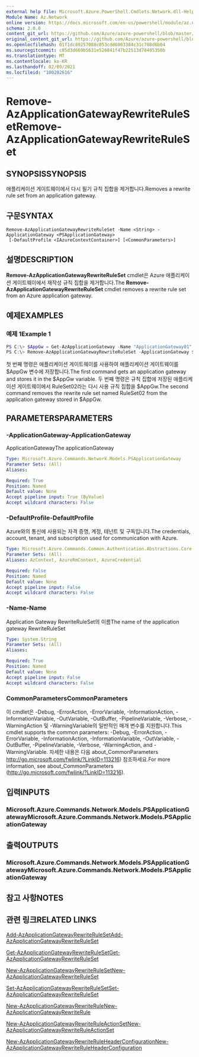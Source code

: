 ```yaml
---
external help file: Microsoft.Azure.PowerShell.Cmdlets.Network.dll-Help.xml
Module Name: Az.Network
online version: https://docs.microsoft.com/en-us/powershell/module/az.network/remove-azapplicationgatewayrewriteruleset
schema: 2.0.0
content_git_url: https://github.com/Azure/azure-powershell/blob/master/src/Network/Network/help/Remove-AzApplicationGatewayRewriteRuleSet.md
original_content_git_url: https://github.com/Azure/azure-powershell/blob/master/src/Network/Network/help/Remove-AzApplicationGatewayRewriteRuleSet.md
ms.openlocfilehash: 01f1dc89257088c053cdd6003384c31c708d6b04
ms.sourcegitcommit: c05d3d669b5631e526841f47b22513d78495350b
ms.translationtype: MT
ms.contentlocale: ko-KR
ms.lasthandoff: 02/09/2021
ms.locfileid: "100202616"
---
```

# <span data-ttu-id="b4fba-101">Remove-AzApplicationGatewayRewriteRuleSet</span><span class="sxs-lookup"><span data-stu-id="b4fba-101">Remove-AzApplicationGatewayRewriteRuleSet</span></span>

## <span data-ttu-id="b4fba-102">SYNOPSIS</span><span class="sxs-lookup"><span data-stu-id="b4fba-102">SYNOPSIS</span></span>
<span data-ttu-id="b4fba-103">애플리케이션 게이트웨이에서 다시 필기 규칙 집합을 제거합니다.</span><span class="sxs-lookup"><span data-stu-id="b4fba-103">Removes a rewrite rule set from an application gateway.</span></span>

## <span data-ttu-id="b4fba-104">구문</span><span class="sxs-lookup"><span data-stu-id="b4fba-104">SYNTAX</span></span>

```
Remove-AzApplicationGatewayRewriteRuleSet -Name <String> -ApplicationGateway <PSApplicationGateway>
 [-DefaultProfile <IAzureContextContainer>] [<CommonParameters>]
```

## <span data-ttu-id="b4fba-105">설명</span><span class="sxs-lookup"><span data-stu-id="b4fba-105">DESCRIPTION</span></span>
<span data-ttu-id="b4fba-106">**Remove-AzApplicationGatewayRewriteRuleSet** cmdlet은 Azure 애플리케이션 게이트웨이에서 재작성 규칙 집합을 제거합니다.</span><span class="sxs-lookup"><span data-stu-id="b4fba-106">The **Remove-AzApplicationGatewayRewriteRuleSet** cmdlet removes a rewrite rule set from an Azure application gateway.</span></span>

## <span data-ttu-id="b4fba-107">예제</span><span class="sxs-lookup"><span data-stu-id="b4fba-107">EXAMPLES</span></span>

### <span data-ttu-id="b4fba-108">예제 1</span><span class="sxs-lookup"><span data-stu-id="b4fba-108">Example 1</span></span>
```powershell
PS C:\> $AppGw = Get-AzApplicationGateway -Name "ApplicationGateway01" -ResourceGroupName "ResourceGroup01"
PS C:\> Remove-AzApplicationGatewayRewriteRuleSet -ApplicationGateway $AppGw -Name "RuleSet02"
```

<span data-ttu-id="b4fba-109">첫 번째 명령은 애플리케이션 게이트웨이를 사용하여 애플리케이션 게이트웨이를 $AppGw 변수에 저장합니다.</span><span class="sxs-lookup"><span data-stu-id="b4fba-109">The first command gets an application gateway and stores it in the $AppGw variable.</span></span>
<span data-ttu-id="b4fba-110">두 번째 명령은 규칙 집합에 저장된 애플리케이션 게이트웨이에서 RuleSet02라는 다시 사용 규칙 집합을 $AppGw.</span><span class="sxs-lookup"><span data-stu-id="b4fba-110">The second command removes the rewrite rule set named RuleSet02 from the application gateway stored in $AppGw.</span></span>

## <span data-ttu-id="b4fba-111">PARAMETERS</span><span class="sxs-lookup"><span data-stu-id="b4fba-111">PARAMETERS</span></span>

### <span data-ttu-id="b4fba-112">-ApplicationGateway</span><span class="sxs-lookup"><span data-stu-id="b4fba-112">-ApplicationGateway</span></span>
<span data-ttu-id="b4fba-113">ApplicationGateway</span><span class="sxs-lookup"><span data-stu-id="b4fba-113">The applicationGateway</span></span>

```yaml
Type: Microsoft.Azure.Commands.Network.Models.PSApplicationGateway
Parameter Sets: (All)
Aliases:

Required: True
Position: Named
Default value: None
Accept pipeline input: True (ByValue)
Accept wildcard characters: False
```

### <span data-ttu-id="b4fba-114">-DefaultProfile</span><span class="sxs-lookup"><span data-stu-id="b4fba-114">-DefaultProfile</span></span>
<span data-ttu-id="b4fba-115">Azure와의 통신에 사용되는 자격 증명, 계정, 테넌트 및 구독입니다.</span><span class="sxs-lookup"><span data-stu-id="b4fba-115">The credentials, account, tenant, and subscription used for communication with Azure.</span></span>

```yaml
Type: Microsoft.Azure.Commands.Common.Authentication.Abstractions.Core.IAzureContextContainer
Parameter Sets: (All)
Aliases: AzContext, AzureRmContext, AzureCredential

Required: False
Position: Named
Default value: None
Accept pipeline input: False
Accept wildcard characters: False
```

### <span data-ttu-id="b4fba-116">-Name</span><span class="sxs-lookup"><span data-stu-id="b4fba-116">-Name</span></span>
<span data-ttu-id="b4fba-117">Application Gateway RewriteRuleSet의 이름</span><span class="sxs-lookup"><span data-stu-id="b4fba-117">The name of the application gateway RewriteRuleSet</span></span>

```yaml
Type: System.String
Parameter Sets: (All)
Aliases:

Required: True
Position: Named
Default value: None
Accept pipeline input: False
Accept wildcard characters: False
```

### <span data-ttu-id="b4fba-118">CommonParameters</span><span class="sxs-lookup"><span data-stu-id="b4fba-118">CommonParameters</span></span>
<span data-ttu-id="b4fba-119">이 cmdlet은 -Debug, -ErrorAction, -ErrorVariable, -InformationAction, -InformationVariable, -OutVariable, -OutBuffer, -PipelineVariable, -Verbose, -WarningAction 및 -WarningVariable의 일반적인 매개 변수를 지원합니다.</span><span class="sxs-lookup"><span data-stu-id="b4fba-119">This cmdlet supports the common parameters: -Debug, -ErrorAction, -ErrorVariable, -InformationAction, -InformationVariable, -OutVariable, -OutBuffer, -PipelineVariable, -Verbose, -WarningAction, and -WarningVariable.</span></span> <span data-ttu-id="b4fba-120">자세한 내용은 다음 about_CommonParameters http://go.microsoft.com/fwlink/?LinkID=113216) 참조하세요.</span><span class="sxs-lookup"><span data-stu-id="b4fba-120">For more information, see about_CommonParameters (http://go.microsoft.com/fwlink/?LinkID=113216).</span></span>

## <span data-ttu-id="b4fba-121">입력</span><span class="sxs-lookup"><span data-stu-id="b4fba-121">INPUTS</span></span>

### <span data-ttu-id="b4fba-122">Microsoft.Azure.Commands.Network.Models.PSApplicationGateway</span><span class="sxs-lookup"><span data-stu-id="b4fba-122">Microsoft.Azure.Commands.Network.Models.PSApplicationGateway</span></span>

## <span data-ttu-id="b4fba-123">출력</span><span class="sxs-lookup"><span data-stu-id="b4fba-123">OUTPUTS</span></span>

### <span data-ttu-id="b4fba-124">Microsoft.Azure.Commands.Network.Models.PSApplicationGateway</span><span class="sxs-lookup"><span data-stu-id="b4fba-124">Microsoft.Azure.Commands.Network.Models.PSApplicationGateway</span></span>

## <span data-ttu-id="b4fba-125">참고 사항</span><span class="sxs-lookup"><span data-stu-id="b4fba-125">NOTES</span></span>

## <span data-ttu-id="b4fba-126">관련 링크</span><span class="sxs-lookup"><span data-stu-id="b4fba-126">RELATED LINKS</span></span>

[<span data-ttu-id="b4fba-127">Add-AzApplicationGatewayRewriteRuleSet</span><span class="sxs-lookup"><span data-stu-id="b4fba-127">Add-AzApplicationGatewayRewriteRuleSet</span></span>](./Add-AzApplicationGatewayRewriteRuleSet.md)

[<span data-ttu-id="b4fba-128">Get-AzApplicationGatewayRewriteRuleSet</span><span class="sxs-lookup"><span data-stu-id="b4fba-128">Get-AzApplicationGatewayRewriteRuleSet</span></span>](./Get-AzApplicationGatewayRewriteRuleSet.md)

[<span data-ttu-id="b4fba-129">New-AzApplicationGatewayRewriteRuleSet</span><span class="sxs-lookup"><span data-stu-id="b4fba-129">New-AzApplicationGatewayRewriteRuleSet</span></span>](./New-AzApplicationGatewayRewriteRuleSet.md)

[<span data-ttu-id="b4fba-130">Set-AzApplicationGatewayRewriteRuleSet</span><span class="sxs-lookup"><span data-stu-id="b4fba-130">Set-AzApplicationGatewayRewriteRuleSet</span></span>](./Set-AzApplicationGatewayRewriteRuleSet.md)

[<span data-ttu-id="b4fba-131">New-AzApplicationGatewayRewriteRule</span><span class="sxs-lookup"><span data-stu-id="b4fba-131">New-AzApplicationGatewayRewriteRule</span></span>](./New-AzApplicationGatewayRewriteRule.md)

[<span data-ttu-id="b4fba-132">New-AzApplicationGatewayRewriteRuleActionSet</span><span class="sxs-lookup"><span data-stu-id="b4fba-132">New-AzApplicationGatewayRewriteRuleActionSet</span></span>](./New-AzApplicationGatewayRewriteRuleActionSet.md)

[<span data-ttu-id="b4fba-133">New-AzApplicationGatewayRewriteRuleHeaderConfiguration</span><span class="sxs-lookup"><span data-stu-id="b4fba-133">New-AzApplicationGatewayRewriteRuleHeaderConfiguration</span></span>](./New-AzApplicationGatewayRewriteRuleHeaderConfiguration.md)
